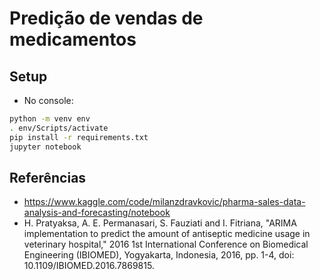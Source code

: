 # Predição de vendas de medicamentos

## Setup

- No console:
```bash
python -m venv env
. env/Scripts/activate
pip install -r requirements.txt
jupyter notebook
```

## Referências

- https://www.kaggle.com/code/milanzdravkovic/pharma-sales-data-analysis-and-forecasting/notebook
- H. Pratyaksa, A. E. Permanasari, S. Fauziati and I. Fitriana, "ARIMA implementation to predict the amount of antiseptic medicine usage in veterinary hospital," 2016 1st International Conference on Biomedical Engineering (IBIOMED), Yogyakarta, Indonesia, 2016, pp. 1-4, doi: 10.1109/IBIOMED.2016.7869815.